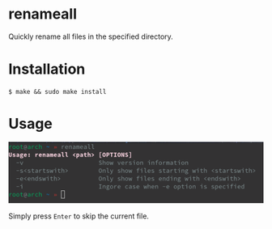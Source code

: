 renameall
=========
Quickly rename all files in the specified directory.

Installation
============
	$ make && sudo make install

Usage
=====
![Usage](img/usage.png)

Simply press `Enter` to skip the current file.

